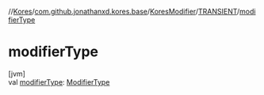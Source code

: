 //[Kores](../../../../index.md)/[com.github.jonathanxd.kores.base](../../index.md)/[KoresModifier](../index.md)/[TRANSIENT](index.md)/[modifierType](modifier-type.md)

# modifierType

[jvm]\
val [modifierType](modifier-type.md): [ModifierType](../../-modifier-type/index.md)
